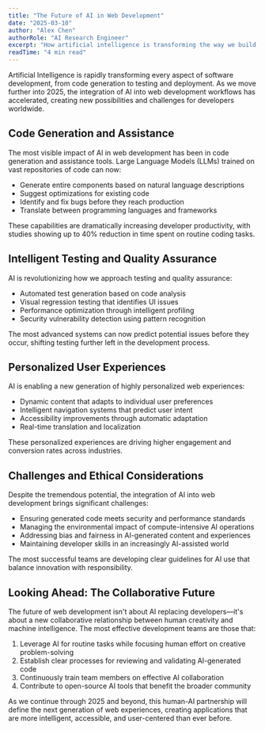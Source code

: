 ```yaml
---
title: "The Future of AI in Web Development"
date: "2025-03-10"
author: "Alex Chen"
authorRole: "AI Research Engineer"
excerpt: "How artificial intelligence is transforming the way we build, test, and deploy web applications."
readTime: "4 min read"
---
```


Artificial Intelligence is rapidly transforming every aspect of software development, from code generation to testing and deployment. As we move further into 2025, the integration of AI into web development workflows has accelerated, creating new possibilities and challenges for developers worldwide.

## Code Generation and Assistance

The most visible impact of AI in web development has been in code generation and assistance tools. Large Language Models (LLMs) trained on vast repositories of code can now:

- Generate entire components based on natural language descriptions
- Suggest optimizations for existing code
- Identify and fix bugs before they reach production
- Translate between programming languages and frameworks

These capabilities are dramatically increasing developer productivity, with studies showing up to 40% reduction in time spent on routine coding tasks.

## Intelligent Testing and Quality Assurance

AI is revolutionizing how we approach testing and quality assurance:

- Automated test generation based on code analysis
- Visual regression testing that identifies UI issues
- Performance optimization through intelligent profiling
- Security vulnerability detection using pattern recognition

The most advanced systems can now predict potential issues before they occur, shifting testing further left in the development process.

## Personalized User Experiences

AI is enabling a new generation of highly personalized web experiences:

- Dynamic content that adapts to individual user preferences
- Intelligent navigation systems that predict user intent
- Accessibility improvements through automatic adaptation
- Real-time translation and localization

These personalized experiences are driving higher engagement and conversion rates across industries.

## Challenges and Ethical Considerations

Despite the tremendous potential, the integration of AI into web development brings significant challenges:

- Ensuring generated code meets security and performance standards
- Managing the environmental impact of compute-intensive AI operations
- Addressing bias and fairness in AI-generated content and experiences
- Maintaining developer skills in an increasingly AI-assisted world

The most successful teams are developing clear guidelines for AI use that balance innovation with responsibility.

## Looking Ahead: The Collaborative Future

The future of web development isn't about AI replacing developers—it's about a new collaborative relationship between human creativity and machine intelligence. The most effective development teams are those that:

1. Leverage AI for routine tasks while focusing human effort on creative problem-solving
2. Establish clear processes for reviewing and validating AI-generated code
3. Continuously train team members on effective AI collaboration
4. Contribute to open-source AI tools that benefit the broader community

As we continue through 2025 and beyond, this human-AI partnership will define the next generation of web experiences, creating applications that are more intelligent, accessible, and user-centered than ever before.
